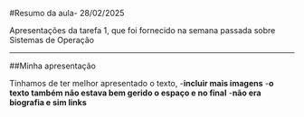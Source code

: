 #Resumo da aula- 28/02/2025

Apresentações da tarefa 1, que foi fornecido na semana passada sobre Sistemas de Operação

---

##Minha apresentação

Tinhamos de ter melhor apresentado o texto, 
-**incluir mais imagens** 
-**o texto também não estava bem gerido o espaço e no final** 
-**não era biografia e sim links**
